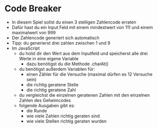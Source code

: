 # Code Breaker

- In diesem Spiel sollst du einen 3 stelligen Zahlencode erraten
- Dafür hast du ein Input Feld mit einem mindestwert von 111 und einem maximalwert von 999
- Der Zahlencode generiert sich automatisch
- Tipp: du generierst drei zahlen zwischen 1 und 9
- Im JavaScript
  - du holst dir den Wert aus dem Inputfeld und speicherst alle drei Werte in eine eigene Variable
    - dazu benötigst du die Methode .charAt()
  - du benötigst außerdem Variablen für:
    - einen Zähler für die Versuche (maximal dürfen es 12 Versuche sein)
    - die richtig geratene Stelle
    - die richtig geratene Zahl
  - du vergleichst die einzelnen geratenen Zahlen mit den einzelnen Zahlen des Geheimcodes
  - folgende Ausgaben gibt es:
    - die Runde
    - wie viele Zahlen richtig geraten sind
    - wie viele Stellen richtig geraten wurden
